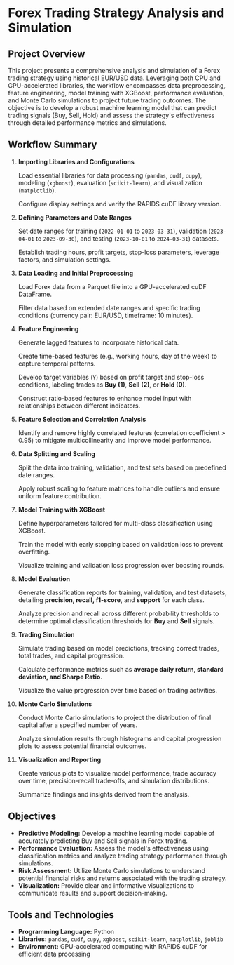 # Forex Trading Strategy Analysis and Simulation

## Project Overview

This project presents a comprehensive analysis and simulation of a Forex trading strategy using historical EUR/USD data. Leveraging both CPU and GPU-accelerated libraries, the workflow encompasses data preprocessing, feature engineering, model training with XGBoost, performance evaluation, and Monte Carlo simulations to project future trading outcomes. The objective is to develop a robust machine learning model that can predict trading signals (Buy, Sell, Hold) and assess the strategy's effectiveness through detailed performance metrics and simulations.

## Workflow Summary

1. **Importing Libraries and Configurations**

   Load essential libraries for data processing (`pandas`, `cudf`, `cupy`), modeling (`xgboost`), evaluation (`scikit-learn`), and visualization (`matplotlib`).

   Configure display settings and verify the RAPIDS cuDF library version.

2. **Defining Parameters and Date Ranges**

   Set date ranges for training (`2022-01-01` to `2023-03-31`), validation (`2023-04-01` to `2023-09-30`), and testing (`2023-10-01` to `2024-03-31`) datasets.

   Establish trading hours, profit targets, stop-loss parameters, leverage factors, and simulation settings.

3. **Data Loading and Initial Preprocessing**

   Load Forex data from a Parquet file into a GPU-accelerated cuDF DataFrame.

   Filter data based on extended date ranges and specific trading conditions (currency pair: EUR/USD, timeframe: 10 minutes).

4. **Feature Engineering**

   Generate lagged features to incorporate historical data.

   Create time-based features (e.g., working hours, day of the week) to capture temporal patterns.

   Develop target variables (`Y`) based on profit target and stop-loss conditions, labeling trades as **Buy (1)**, **Sell (2)**, or **Hold (0)**.

   Construct ratio-based features to enhance model input with relationships between different indicators.

5. **Feature Selection and Correlation Analysis**

   Identify and remove highly correlated features (correlation coefficient > 0.95) to mitigate multicollinearity and improve model performance.

6. **Data Splitting and Scaling**

   Split the data into training, validation, and test sets based on predefined date ranges.

   Apply robust scaling to feature matrices to handle outliers and ensure uniform feature contribution.

7. **Model Training with XGBoost**

   Define hyperparameters tailored for multi-class classification using XGBoost.

   Train the model with early stopping based on validation loss to prevent overfitting.

   Visualize training and validation loss progression over boosting rounds.

8. **Model Evaluation**

   Generate classification reports for training, validation, and test datasets, detailing **precision, recall, f1-score**, and **support** for each class.

   Analyze precision and recall across different probability thresholds to determine optimal classification thresholds for **Buy** and **Sell** signals.

9. **Trading Simulation**

   Simulate trading based on model predictions, tracking correct trades, total trades, and capital progression.

   Calculate performance metrics such as **average daily return, standard deviation, and Sharpe Ratio**.

   Visualize the value progression over time based on trading activities.

10. **Monte Carlo Simulations**

    Conduct Monte Carlo simulations to project the distribution of final capital after a specified number of years.

    Analyze simulation results through histograms and capital progression plots to assess potential financial outcomes.

11. **Visualization and Reporting**

    Create various plots to visualize model performance, trade accuracy over time, precision-recall trade-offs, and simulation distributions.

    Summarize findings and insights derived from the analysis.

## Objectives

- **Predictive Modeling:** Develop a machine learning model capable of accurately predicting Buy and Sell signals in Forex trading.
- **Performance Evaluation:** Assess the model's effectiveness using classification metrics and analyze trading strategy performance through simulations.
- **Risk Assessment:** Utilize Monte Carlo simulations to understand potential financial risks and returns associated with the trading strategy.
- **Visualization:** Provide clear and informative visualizations to communicate results and support decision-making.

## Tools and Technologies

- **Programming Language:** Python
- **Libraries:** `pandas`, `cudf`, `cupy`, `xgboost`, `scikit-learn`, `matplotlib`, `joblib`
- **Environment:** GPU-accelerated computing with RAPIDS cuDF for efficient data processing
